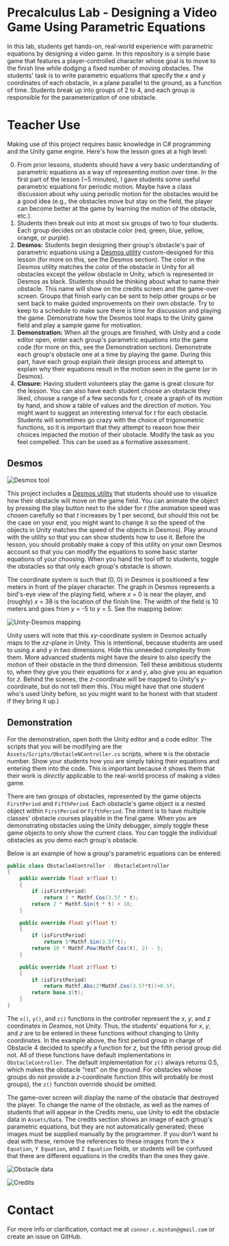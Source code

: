 # Precalculus Lab - Designing a Video Game Using Parametric Equations

In this lab, students get hands-on, real-world experience with parametric equations
by designing a video game. In this repository is a simple base game that features a
player-controlled character whose goal is to move to the finish line while dodging
a fixed number of moving obstacles. The students' task is to write parametric equations
that specify the _x_ and _y_ coordinates of each obstacle, in a plane parallel to the
ground, as a function of time. Students break up into groups of 2 to 4, and each
group is responsible for the parameterization of one obstacle.

# Teacher Use

Making use of this project requires basic knowledge in C# programming and the Unity
game engine. Here's how the lesson goes at a high level:

0. From prior lessons, students should have a very basic understanding of
   parametric equations as a way of representing motion over time. In the first
   part of the lesson (~5 minutes), I gave students some useful parametric
   equations for periodic motion. Maybe have a class discussion about why using
   periodic motion for the obstacles would be a good idea (e.g., the obstacles
   move but stay on the field, the player can become better at the game by
   learning the motion of the obstacle, etc.).
1. Students then break out into at most six groups of two to four students. Each group
   decides on an obstacle color (red, green, blue, yellow, orange, or purple).
2. **Desmos:** Students begin designing their group's obstacle's pair of parametric equations
   using a [Desmos utility](https://www.desmos.com/calculator/sfgrffqxp2)
   custom-designed for this lesson (for more on this, see the Desmos section). The color
   in the Desmos utility matches the color of the obstacle in Unity for all obstacles
   except the yellow obstacle in Unity, which is represented in Desmos as black. Students
   should be thinking about what to name their obstacle. This name will show on the credits
   screen and the game-over screen. Groups that finish early can be sent to help
   other groups or be sent back to make guided improvements on their own
   obstacle. Try to keep to a schedule to make sure there is time for discussion
   and playing the game.  Demonstrate how the Desmos tool maps to the Unity game
   field and play a sample game for motivation.
3. **Demonstration:** When all the groups are finished, with Unity and a code
   editor open, enter each group's parametric equations into the game code (for
   more on this, see the Demonstration section).  Demonstrate each group's obstacle
   one at a time by playing the game. During this part, have each group explain
   their design process and attempt to explain why their equations result in the
   motion seen in the game (or in Desmos).
4. **Closure:** Having student volunteers play the game is great closure for the lesson.
   You can also have each student choose an obstacle they liked, choose a range
   of a few seconds for _t_, create a graph of its motion by hand, and show a
   table of values and the direction of motion. You might want to suggest an interesting
   interval for _t_ for each obstacle. Students will sometimes go crazy with
   the choice of trigonometric functions, so it is important that they attempt to
   reason how their choices impacted the motion of their obstacle. Modify the
   task as you feel compelled. This can be used as a formative assessment.

## Desmos

![Desmos tool](doc/desmos.png)

This project includes a [Desmos utility](https://www.desmos.com/calculator/sfgrffqxp2) that
students should use to visualize how their obstacle will move on the game field. You can
animate the object by pressing the play button next to the slider for _t_ (the animation
speed was chosen carefully so that _t_ increases by 1 per second, but should this not be
the case on your end, you might want to change it so the speed of the objects in Unity matches
the speed of the objects in Desmos). Play around
with the utility so that you can show students how to use it. Before the
lesson, you should probably make a copy of this utility on your own Desmos
account so that you can modify the equations to some basic starter equations of your
choosing. When you hand the tool off to students, toggle the obstacles so that only each
group's obstacle is shown. 

The coordinate system is such that (0, 0) in Desmos is positioned a
few meters in front of the player character. The graph in Desmos represents a
bird's-eye view of the playing field, where _x_ = 0 is near the player, and
(roughly) _x_ = 38 is the location of the finish line.  The width of the field
is 10 meters and goes from _y_ = -5 to _y_ = 5. See the mapping below:

![Unity-Desmos mapping](doc/unity-desmos-mapping.gif)

Unity users will note that this _xy_-coordinate system in Desmos actually maps to the
_xz_-plane in Unity. This is intentional, because students are used to using _x_ and _y_
in two dimensions. Hide this unneeded complexity from them. More advanced
students might have the desire to also specify the motion of their obstacle in the third
dimension. Tell these ambitious students to, when they give you their equations
for _x_ and _y_, also give you an equation for _z_. Behind the scenes, the
_z_-coordinate will be mapped to Unity's _y_-coordinate, but do not tell them
this. (You might have that one student who's used Unity before, so you might
want to be honest with that student if they bring it up.)

## Demonstration

For the demonstration, open both the Unity editor and a code editor. The scripts that
you will be modifying are the `Assets/Scripts/ObstacleNController.cs` scripts, where
`N` is the obstacle number. Show your students how you are simply taking their equations
and entering them into the code. This is important because it shows them that their
work is _directly_ applicable to the real-world process of making a video game.

There are two groups of obstacles, represented by the game objects `FirstPeriod` and
`FifthPeriod`. Each obstacle's game object is a nested object within `FirstPeriod` or
`FifthPeriod`. The intent is to have multiple classes' obstacle courses playable in
the final game. When you are demonstrating obstacles using the Unity debugger, simply
toggle these game objects to only show the current class. You can toggle the
individual obstacles as you demo each group's obstacle.

Below is an example of how a group's parametric equations can be entered:

```c#
public class Obstacle4Controller : ObstacleController
{
    public override float x(float t)
    {
        if (isFirstPeriod)
            return 3 * Mathf.Cos(3.5f * t);
        return 2 * Mathf.Sin(t * t) + 18;
    }

    public override float y(float t)
    {
        if (isFirstPeriod)
            return 5*Mathf.Sin(3.5f*t);
        return 10 * Mathf.Pow(Mathf.Cos(t), 2) - 5;
    }

    public override float z(float t)
    {
        if (isFirstPeriod)
            return Mathf.Abs(2*Mathf.Cos(3.5f*t))+0.5f;
        return base.z(t);
    }
}
```

The `x()`, `y()`, and `z()` functions in the controller represent the _x_, _y_, and
_z_ coordinates in _Desmos_, not Unity. Thus, the students' equations for _x_, _y_,
and _z_ are to be entered in these functions without changing to Unity coordinates.
In the example above, the first period group in charge of Obstacle 4 decided to specify a function for _z_,
but the fifth period group did not.  All of these functions have default
implementations in `ObstacleController`. The default implementation for `z()`
always returns 0.5, which makes the obstacle "rest" on the ground.  For
obstacles whose groups do not provide a _z_-coordinate function (this will
probably be most groups), the `z()` function override should be omitted.

The game-over screen will display the name of the obstacle that destroyed the player.
To change the name of the obstacle, as well as the names of students that will appear
in the Credits menu, use Unity to edit the obstacle data in `Assets/Data`. The credits
section shows an image of each group's parametric equations, but they are not
automatically generated; these images must be supplied manually by the
programmer. If you don't want to deal with these, remove the references to these
images from the `X Equation`, `Y Equation`, and `Z Equation` fields, or students
will be confused that there are different equations in the credits than the ones
they gave.

![Obstacle data](doc/obstacle-data.png)

![Credits](doc/credits.png)

# Contact

For more info or clarification, contact me at `connor.c.minton@gmail.com` or create
an issue on GitHub.
